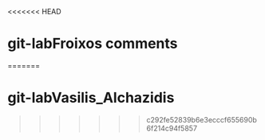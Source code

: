 <<<<<<< HEAD
# git-labFroixos comments
=======
# git-labVasilis_Alchazidis
>>>>>>> c292fe52839b6e3ecccf655690b6f214c94f5857
